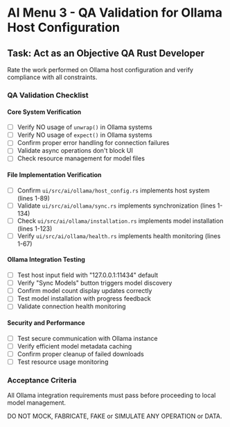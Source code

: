 # AI Menu 3 - QA Validation for Ollama Host Configuration

## Task: Act as an Objective QA Rust Developer

Rate the work performed on Ollama host configuration and verify compliance with all constraints.

### QA Validation Checklist

#### Core System Verification
- [ ] Verify NO usage of `unwrap()` in Ollama systems
- [ ] Verify NO usage of `expect()` in Ollama systems
- [ ] Confirm proper error handling for connection failures
- [ ] Validate async operations don't block UI
- [ ] Check resource management for model files

#### File Implementation Verification
- [ ] Confirm `ui/src/ai/ollama/host_config.rs` implements host system (lines 1-89)
- [ ] Validate `ui/src/ai/ollama/sync.rs` implements synchronization (lines 1-134)
- [ ] Check `ui/src/ai/ollama/installation.rs` implements model installation (lines 1-123)
- [ ] Verify `ui/src/ai/ollama/health.rs` implements health monitoring (lines 1-67)

#### Ollama Integration Testing
- [ ] Test host input field with "127.0.0.1:11434" default
- [ ] Verify "Sync Models" button triggers model discovery
- [ ] Confirm model count display updates correctly
- [ ] Test model installation with progress feedback
- [ ] Validate connection health monitoring

#### Security and Performance
- [ ] Test secure communication with Ollama instance
- [ ] Verify efficient model metadata caching
- [ ] Confirm proper cleanup of failed downloads
- [ ] Test resource usage monitoring

### Acceptance Criteria
All Ollama integration requirements must pass before proceeding to local model management.

DO NOT MOCK, FABRICATE, FAKE or SIMULATE ANY OPERATION or DATA.